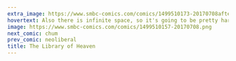 ```yaml
---
extra_image: https://www.smbc-comics.com/comics/1499510173-20170708after.png
hovertext: Also there is infinite space, so it's going to be pretty hard to find the movie theater.
image: https://www.smbc-comics.com/comics/1499510157-20170708.png
next_comic: chum
prev_comic: neoliberal
title: The Library of Heaven
---
```


